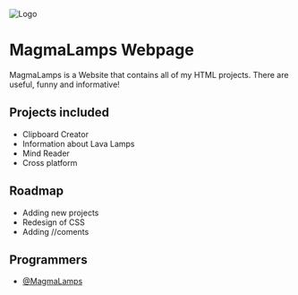 
![Logo](https://magmalamps.github.io/images/Magmalamps.png)


# MagmaLamps Webpage

MagmaLamps is a Website that contains all of my HTML projects. There are useful, funny and informative!


## Projects included

- Clipboard Creator
- Information about Lava Lamps
- Mind Reader
- Cross platform


## Roadmap

- Adding new projects
- Redesign of CSS
- Adding //coments




## Programmers

- [@MagmaLamps](https://github.com/magmalamps)

